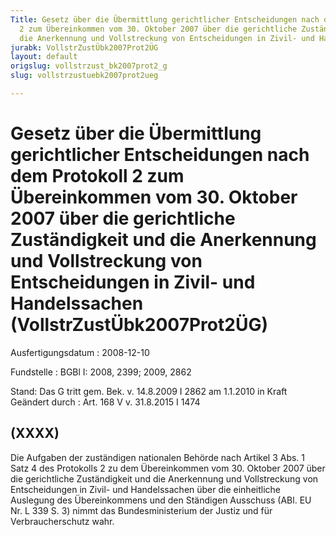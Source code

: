 ```yaml
---
Title: Gesetz über die Übermittlung gerichtlicher Entscheidungen nach dem Protokoll
  2 zum Übereinkommen vom 30. Oktober 2007 über die gerichtliche Zuständigkeit und
  die Anerkennung und Vollstreckung von Entscheidungen in Zivil- und Handelssachen
jurabk: VollstrZustÜbk2007Prot2ÜG
layout: default
origslug: vollstrzust_bk2007prot2_g
slug: vollstrzustuebk2007prot2ueg

---
```


# Gesetz über die Übermittlung gerichtlicher Entscheidungen nach dem Protokoll 2 zum Übereinkommen vom 30. Oktober 2007 über die gerichtliche Zuständigkeit und die Anerkennung und Vollstreckung von Entscheidungen in Zivil- und Handelssachen (VollstrZustÜbk2007Prot2ÜG)

Ausfertigungsdatum
:   2008-12-10

Fundstelle
:   BGBl I: 2008, 2399; 2009, 2862

Stand: Das G tritt gem. Bek. v. 14.8.2009 I 2862 am 1.1.2010 in Kraft
Geändert durch
:   Art. 168 V v. 31.8.2015 I 1474


## (XXXX)

Die Aufgaben der zuständigen nationalen Behörde nach Artikel 3 Abs. 1 Satz 4 des Protokolls 2 zu dem Übereinkommen vom 30. Oktober 2007 über die gerichtliche Zuständigkeit und die Anerkennung und Vollstreckung von Entscheidungen in Zivil- und Handelssachen über die einheitliche Auslegung des Übereinkommens und den Ständigen Ausschuss (ABl. EU Nr. L 339 S. 3) nimmt das Bundesministerium der Justiz und für Verbraucherschutz wahr.

